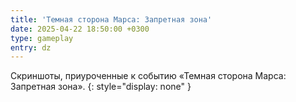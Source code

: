 ```yaml
---
title: 'Темная сторона Марса: Запретная зона'
date: 2025-04-22 18:50:00 +0300
type: gameplay
entry: dz
---
```


Скриншоты, приуроченные к событию «Темная сторона Марса: Запретная зона».
{: style="display: none" }
